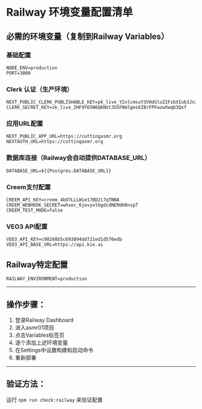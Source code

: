 # Railway 环境变量配置清单

## 必需的环境变量（复制到Railway Variables）

### 基础配置
```
NODE_ENV=production
PORT=3000
```

### Clerk 认证（生产环境）
```
NEXT_PUBLIC_CLERK_PUBLISHABLE_KEY=pk_live_Y2xlcmsuY3V0dGluZ2FzbXIub3JnJA
CLERK_SECRET_KEY=sk_live_IHF9Y65N6Q6NUtJU5FNmlges6IBrFPFwzwXwqb3Qxf
```

### 应用URL配置
```
NEXT_PUBLIC_APP_URL=https://cuttingasmr.org
NEXTAUTH_URL=https://cuttingasmr.org
```

### 数据库连接（Railway会自动提供DATABASE_URL）
```
DATABASE_URL=${{Postgres.DATABASE_URL}}
```

### Creem支付配置
```
CREEM_API_KEY=creem_4bO7LLLWie17BD2i7qTNNA
CREEM_WEBHOOK_SECRET=whsec_6jovyxtbgdcdNEMdH0nspT
CREEM_TEST_MODE=false
```

### VEO3 API配置
```
VEO3_API_KEY=c98268b5c693894dd721ed1d576edb
VEO3_API_BASE_URL=https://api.kie.ai
```

## Railway特定配置
```
RAILWAY_ENVIRONMENT=production
```

---

## 操作步骤：

1. 登录Railway Dashboard
2. 进入asmr01项目
3. 点击Variables标签页
4. 逐个添加上述环境变量
5. 在Settings中设置构建和启动命令
6. 重新部署

---

## 验证方法：
运行 `npm run check:railway` 来验证配置 